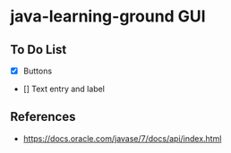# java-learning-ground GUI

## To Do List

- [x] Buttons
- [] Text entry and label


## References
- https://docs.oracle.com/javase/7/docs/api/index.html
